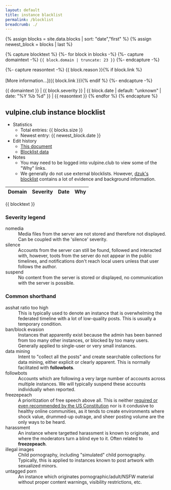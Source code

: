 ```yaml
---
layout: default
title: instance blacklist
permalink: /blocklist
breadcrumb: ./
---
```


<!--
To Add Entries to This List,
You Should:

Add them to _data/blocks.yml in this format:


- domain: noagendasocial.com
  severity: suspend
  date: 2017-04-16
  reason: podcast dudebro brigade, no CoC, admin violations of our CoC
  link: https://vulpine.club/@rey/87813

domain, severity, and reason are REQUIRED
date and link should be omitted if unavailable
-->

{% assign blocks = site.data.blocks | sort: "date","first" %}
{% assign newest_block = blocks | last %}

{% capture blocktext %}
 {%- for block in blocks -%}
  {%- capture domaintext -%}
    <span title="{{ block.domain }}">`{{ block.domain | truncate: 23 }}`</span>
  {%- endcapture -%}

  {%- capture reasontext -%}
    {{ block.reason }}{% if block.link %}<br/><br/>[More information...]({{ block.link }}){% endif %}
  {%- endcapture -%}

  {{ domaintext }} | {{ block.severity }} | {{ block.date | default: "unknown" | date: "%Y&nbsp;%b&nbsp;%d" }} | {{ reasontext }}
 {% endfor %}
{% endcapture %}

## vulpine.club instance blocklist

- Statistics
  - Total entries: {{ blocks.size }}
  - Newest entry: {{ newest_block.date }}
- Edit history
  - [This document](https://github.com/vulpineclub/vulpineclub.github.io/commits/master/blocklist.md)
  - [Blocklist data](https://github.com/vulpineclub/vulpineclub.github.io/commits/master/_data/blocks.yml)
- Notes
  - You may need to be logged into vulpine.club to view some of the "Why" links.
  - We generally do not use external blocklists. However, [dzuk's blocklist](https://github.com/dzuk-mutant/blockchain/) contains a lot of evidence and background information.

Domain | Severity | Date | Why
-------|----------|------|-----
{{ blocktext }}

### Severity legend

<dl>
    <dt>nomedia</dt>
    <dd>
        Media files from the server are not stored and therefore not displayed. Can be coupled with the 'silence' severity.
    </dd>
    <dt>silence</dt>
    <dd>
        Accounts from the server can still be found, followed and interacted with, however, toots from the server do not appear in the public timelines, and notifications don't reach local users unless that user follows the author.
    </dd>
    <dt>suspend</dt>
    <dd>
        No content from the server is stored or displayed, no communication with the server is possible.
    </dd>
</dl>

### Common shorthand

<dl>
    <dt>asshat ratio too high</dt>
    <dd>
        This is typically used to denote an instance that is overwhelming the federated timeline with a lot of low-quality posts. This is usually a temporary condition.
    </dd>
    <dt>ban/block evasion</dt>
    <dd>
        Instances that apparently exist because the admin has been banned from too many other instances, or blocked by too many users. Generally applied to single-user or very small instances.
    </dd>
    <dt>data mining</dt>
    <dd>
        Intent to "collect all the posts" and create searchable collections for data mining, either explicit or clearly apparent. This is normally facilitated with <strong>followbots</strong>.
    </dd>
    <dt>followbots</dt>
    <dd>
        Accounts which are following a very large number of accounts across multiple instances. We will typically suspend these accounts individually when reported.
    </dd>
    <dt>freezepeach</dt>
    <dd>
        A prioritization of free speech above all. This is neither <a href="https://www.law.cornell.edu/constitution/first_amendment">required or even recommended by the US Constitution</a> nor is it condusive to healthy online communities, as it tends to create environments where shock value, drummed-up outrage, and sheer posting volume are the only ways to be heard.
    </dd>
    <dt>harassment</dt>
    <dd>
        An instance where targetted harassment is known to originate, and where the moderators turn a blind eye to it. Often related to <strong>freezepeach</strong>.
    </dd>
    <dt>illegal images</dt>
    <dd>
        Child pornography, including "simulated" child pornography. Typically, this is applied to instances known to post artwork with sexualized minors.
    </dd>
    <dt>untagged porn</dt>
    <dd>
        An instance which originates pornographic/adult/NSFW material without proper content warnings, visibility restrictions, etc.
    </dd>
</dl>

